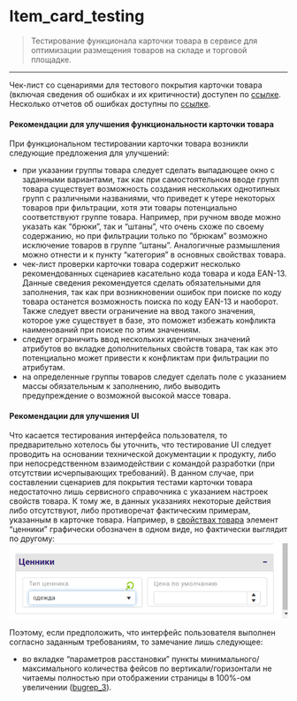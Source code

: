 # Item_card_testing
> Тестирование функционала карточки товара в сервисе для оптимизации размещения товаров на складе и торговой площадке.
---
  Чек-лист со сценариями для тестового покрытия карточки товара (включая сведения об ошибках и их критичности) доступен по [ссылке](https://docs.google.com/spreadsheets/d/1Ee2ld3osE4s_8K32OO7M-nkHGAa7e5xER5YiHPjjBX8/edit?usp=sharing).
Несколько отчетов об ошибках доступны по [ссылке](https://docs.google.com/spreadsheets/d/1Nv0NXJs5nPUDJBtQRFN7RB9SIUEDhULDXQM_KX3_gQg/edit?usp=sharing).

#### Рекомендации для улучшения функциональности карточки товара
  
  При функциональном тестировании карточки товара возникли следующие предложения для улучшений:
- при указании группы товара следует сделать выпадающее окно с заданными вариантами, так как при самостоятельном вводе групп товара существует возможность создания нескольких однотипных групп с различными названиями, что приведет к утере некоторых товаров при фильтрации, хотя эти товары потенциально соответствуют группе товара. Например, при ручном вводе можно указать как “брюки”, так и “штаны”, что очень схоже по своему содержанию, но при фильтрации только по “брюкам” возможно исключение товаров в группе “штаны”. Аналогичные размышления можно отнести и к пункту “категория” в основных свойствах товара.
- чек-лист проверки карточки товара содержит несколько рекомендованных сценариев касательно кода товара и кода EAN-13. Данные сведения рекомендуется сделать обязательными для заполнения, так как при возникновении ошибок при поиске по коду товара останется возможность поиска по коду EAN-13 и наоборот. Также следует ввести ограничение на ввод такого значения, которое уже существует в базе, это поможет избежать конфликта наименований при поиске по этим значениям. 
- следует ограничить ввод нескольких идентичных значений атрибутов во вкладке дополнительных свойств товара, так как это потенциально может привести к конфликтам при фильтрации по атрибутам.
- на определенные группы товаров следует сделать поле с указанием массы обязательным к заполнению, либо выводить предупреждение о возможной высокой массе товара.

#### Рекомендации для улучшения UI
  
  Что касается тестирования интерфейса пользователя, то предварительно хотелось бы уточнить, что тестирование UI следует проводить на основании технической документации к продукту, либо при непосредственном взаимодействии с командой разработки (при отсутствии исчерпывающих требований). В данном случае, при составлении сценариев для покрытия тестами карточки товара недостаточно лишь сервисного справочника с указанием настроек свойств товара. К тому же, в данных указаниях некоторые действия либо отсутствуют, либо противоречат фактическим примерам, указанным в карточке товара. Например, в [свойствах товара](https://spaceplanner.ru/svoystva-tovara) элемент “ценники” графически обозначен в одном виде, но фактически выглядит по другому:
![Форма ценники не соответствуует форме из требований](https://github.com/Ordbe/Item_card_testing/blob/main/%D0%A4%D0%BE%D1%80%D0%BC%D0%B0%20%D1%86%D0%B5%D0%BD%D0%BD%D0%B8%D0%BA%D0%B8.png)

  Поэтому, если предположить, что интерфейс пользователя выполнен согласно заданным требованиям, то замечание лишь следующее:
  - во вкладке “параметров расстановки” пункты минимального/максимального количества фейсов по вертикали/горизонтали не читаемы полностью при отображении страницы в 100%-ом увеличении ([bugrep_3](https://docs.google.com/spreadsheets/d/1Nv0NXJs5nPUDJBtQRFN7RB9SIUEDhULDXQM_KX3_gQg/edit?usp=sharing)). 


